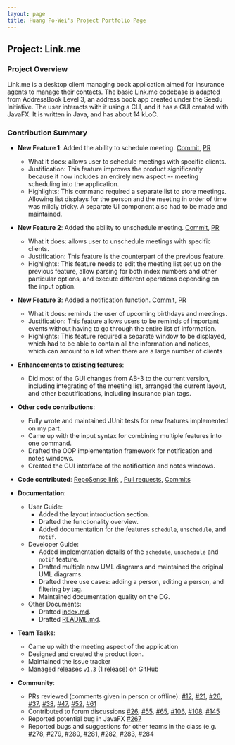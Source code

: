 ```yaml
---
layout: page
title: Huang Po-Wei's Project Portfolio Page
---
```


## Project: Link.me

### Project Overview

Link.me is a desktop client managing book application aimed for insurance agents to manage their contacts. The basic
Link.me codebase is adapted from AddressBook Level 3, an address book app created under the Seedu Initiative. The user
interacts with it using a CLI, and it has a GUI created with JavaFX. It is written in Java, and has about 14 kLoC.

### Contribution Summary

* **New Feature 1**: Added the ability to schedule meeting.
  [Commit](https://github.com/AY2021S2-CS2103T-W12-3/tp/commit/dd8f4186422b19d0a37b66e36c7deeeb8ac54068),
  [PR](https://github.com/AY2021S2-CS2103T-W12-3/tp/pull/25)
    * What it does: allows user to schedule meetings with specific clients.
    * Justification: This feature improves the product significantly because it now includes an entirely new aspect --
      meeting scheduling into the application.
    * Highlights: This command required a separate list to store meetings. Allowing list displays for the person and the
      meeting in order of time was mildly tricky. A separate UI component also had to be made and maintained.

* **New Feature 2**: Added the ability to unschedule meeting.
  [Commit](https://github.com/AY2021S2-CS2103T-W12-3/tp/commit/d01310146e6c840a8ef09c154a99b4218eabf071),
  [PR](https://github.com/AY2021S2-CS2103T-W12-3/tp/pull/57)
    * What it does: allows user to unschedule meetings with specific clients.
    * Justification: This feature is the counterpart of the previous feature.
    * Highlights: This feature needs to edit the meeting list set up on the previous feature, allow parsing for both
      index numbers and other particular options, and execute different operations depending on the input option.

* **New Feature 3**: Added a notification function.
  [Commit](https://github.com/AY2021S2-CS2103T-W12-3/tp/commit/8e30ab16f842111aee627c2cafe970eabc602df8),
  [PR](https://github.com/AY2021S2-CS2103T-W12-3/tp/pull/40)
    * What it does: reminds the user of upcoming birthdays and meetings.
    * Justification: This feature allows users to be reminds of important events without having to go through the entire
      list of information.
    * Highlights: This feature required a separate window to be displayed, which had to be able to contain all
      the information and notices, which can amount to a lot when there are a large number of clients

* **Enhancements to existing features**:
    * Did most of the GUI changes from AB-3 to the current version, including integrating of the meeting list, arranged
      the current layout, and other beautifications, including insurance plan tags.

* **Other code contributions**:
    * Fully wrote and maintained JUnit tests for new features implemented on my part.
    * Came up with the input syntax for combining multiple features into one command.
    * Drafted the OOP implementation framework for notification and notes windows.
    * Created the GUI interface of the notification and notes windows.

* **Code contributed**:
  [RepoSense link](https://nus-cs2103-ay2021s2.github.io/tp-dashboard/?search=georgepwhuang&sort=groupTitle&sortWithin=title&timeframe=commit&mergegroup=&groupSelect=groupByRepos&breakdown=true&checkedFileTypes=docs~functional-code~test-code~other&since=2021-02-19&tabOpen=true&tabType=authorship&zFR=false&tabAuthor=georgepwhuang&tabRepo=AY2021S2-CS2103T-W12-3%2Ftp%5Bmaster%5D&authorshipIsMergeGroup=false&authorshipFileTypes=docs~functional-code~test-code&authorshipIsBinaryFileTypeChecked=false)
  ,
  [Pull requests](https://github.com/AY2021S2-CS2103T-W12-3/tp/pulls?q=is%3Apr+author%3Ageorgepwhuang),
  [Commits](https://github.com/AY2021S2-CS2103T-W12-3/tp/commits?author=georgepwhuang)

* **Documentation**:
    * User Guide:
        * Added the layout introduction section.
        * Drafted the functionality overview.
        * Added documentation for the features `schedule`, `unschedule`, and `notif`.
    * Developer Guide:
        * Added implementation details of the `schedule`, `unschedule` and `notif` feature.
        * Drafted multiple new UML diagrams and maintained the original UML diagrams.
        * Drafted three use cases: adding a person, editing a person, and filtering by tag.
        * Maintained documentation quality on the DG.
    * Other Documents:
        * Drafted [index.md](index.md).
        * Drafted [README.md](https://github.com/AY2021S2-CS2103T-W12-3/tp#readme).

* **Team Tasks**:
    * Came up with the meeting aspect of the application
    * Designed and created the product icon.
    * Maintained the issue tracker
    * Managed releases `v1.3` (1 release) on GitHub

* **Community**:
    * PRs reviewed (comments given in person or offline):
      [\#12](https://github.com/AY2021S2-CS2103T-W12-3/tp/pull/12),
      [\#21](https://github.com/AY2021S2-CS2103T-W12-3/tp/pull/21),
      [\#26](https://github.com/AY2021S2-CS2103T-W12-3/tp/pull/26),
      [\#37](https://github.com/AY2021S2-CS2103T-W12-3/tp/pull/37),
      [\#38](https://github.com/AY2021S2-CS2103T-W12-3/tp/pull/38),
      [\#47](https://github.com/AY2021S2-CS2103T-W12-3/tp/pull/47),
      [\#52](https://github.com/AY2021S2-CS2103T-W12-3/tp/pull/52),
      [\#61](https://github.com/AY2021S2-CS2103T-W12-3/tp/pull/61)
    * Contributed to forum discussions
      [\#26](https://github.com/nus-cs2103-AY2021S2/forum/issues/26#issuecomment-764430687),
      [\#55](https://github.com/nus-cs2103-AY2021S2/forum/issues/55#issuecomment-768124175),
      [\#65](https://github.com/nus-cs2103-AY2021S2/forum/issues/65#issuecomment-769633356),
      [\#106](https://github.com/nus-cs2103-AY2021S2/forum/issues/106#issuecomment-773179460),
      [\#108](https://github.com/nus-cs2103-AY2021S2/forum/issues/108#issuecomment-773184636),
      [\#145](https://github.com/nus-cs2103-AY2021S2/forum/issues/145#issuecomment-779881367)
    * Reported potential bug in JavaFX [\#267](https://github.com/nus-cs2103-AY2021S2/forum/issues/267)
    * Reported bugs and suggestions for other teams in the class (e.g.
      [\#278](https://github.com/AY2021S2-CS2103-W16-3/tp/issues/278),
      [\#279](https://github.com/AY2021S2-CS2103-W16-3/tp/issues/279),
      [\#280](https://github.com/AY2021S2-CS2103-W16-3/tp/issues/280),
      [\#281](https://github.com/AY2021S2-CS2103-W16-3/tp/issues/281),
      [\#282](https://github.com/AY2021S2-CS2103-W16-3/tp/issues/282),
      [\#283](https://github.com/AY2021S2-CS2103-W16-3/tp/issues/283),
      [\#284](https://github.com/AY2021S2-CS2103-W16-3/tp/issues/284)
